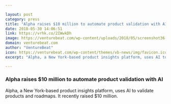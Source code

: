 ```yaml
---

layout: post
category: press
title: "Alpha raises $10 million to automate product validation with AI"
date: 2018-05-30 14:06:51
link: https://vrhk.co/2IWwkDh
image: https://venturebeat.com/wp-content/uploads/2018/05/screenshot36-magic-1.png?fit=2820%2C1688&strip=all
domain: venturebeat.com
author: "VentureBeat"
icon: https://venturebeat.com/wp-content/themes/vb-news/img/favicon.ico
excerpt: "Alpha, a New York-based product insights platform, uses AI to validate products and roadmaps. It recently raised $10 million."

---
```


### Alpha raises $10 million to automate product validation with AI

Alpha, a New York-based product insights platform, uses AI to validate products and roadmaps. It recently raised $10 million.
